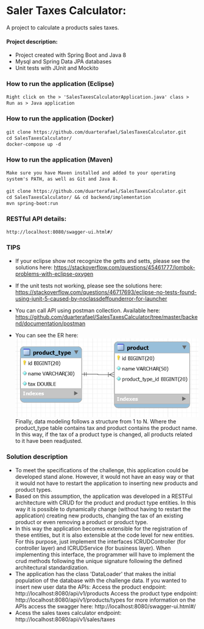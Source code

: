 # Saler Taxes Calculator:
A project to calculate a products sales taxes.

#### Project description:  
* Project created with Spring Boot and Java 8
* Mysql and Spring Data JPA databases
* Unit tests with JUnit and Mockito

### How to run the application (Eclipse)
```
Right click on the > 'SalesTaxesCalculatorApplication.java' class > Run as > Java application
```

### How to run the application (Docker)
```
git clone https://github.com/duarterafael/SalesTaxesCalculator.git
cd SalesTaxesCalculator/
docker-compose up -d
```

### How to run the application (Maven)
```
Make sure you have Maven installed and added to your operating system's PATH, as well as Git and Java 8.

git clone https://github.com/duarterafael/SalesTaxesCalculator.git
cd SalesTaxesCalculator/ && cd backend/implementation
mvn spring-boot:run
```

### RESTful API details:
```
http://localhost:8080/swagger-ui.html#/
```

### TIPS
* If your eclipse show not recognize the getts and setts, please see the solutions here: 
https://stackoverflow.com/questions/45461777/lombok-problems-with-eclipse-oxygen

* If the unit tests not working, please see the solutions here: 
https://stackoverflow.com/questions/46717693/eclipse-no-tests-found-using-junit-5-caused-by-noclassdeffounderror-for-launcher

* You can call API using postman collection. Available here: https://github.com/duarterafael/SalesTaxesCalculator/tree/master/backend/documentation/postman

* You can see the ER here: 
![ER](https://github.com/duarterafael/SalesTaxesCalculator/blob/master/backend/documentation/ER/ER.png)
Finally, data modeling follows a structure from 1 to N. Where the product_type table contains tax and product contains the product name. In this way, if the tax of a product type is changed, all products related to it have been readjusted.

### Solution description
* To meet the specifications of the challenge, this application could be developed stand alone. However, it would not have an easy way or that it would not have to restart the application to inserting new products and product types. 
* Based on this assumption, the application was developed in a RESTFul architecture with CRUD for the product and product type entities. In this way it is possible to dynamically change (without having to restart the application) creating new products, changing the tax of an existing product or even removing a product or product type.
* In this way the application becomes extensible for the registration of these entities, but it is also extensible at the code level for new entities. For this purpose, just implement the interfaces ICRUDController (for controller layer) and ICRUDService (for business layer). When implementing this interface, the programmer will have to implement the crud methods following the unique signature following the defined architectural standardization.
* The application has the class 'DataLoader' that makes the initial population of the database with the challenge data. If you wanted to insert new user data the APIs:
Access the product endpoint: http://localhost:8080/api/v1/products
Access the product type endpoint: http://localhost:8080/api/v1/products/types
for more information on the APIs access the swagger here: http://localhost:8080/swagger-ui.html#/
* Acess the sales taxes calculator endpoint: http://localhost:8080/api/v1/sales/taxes




